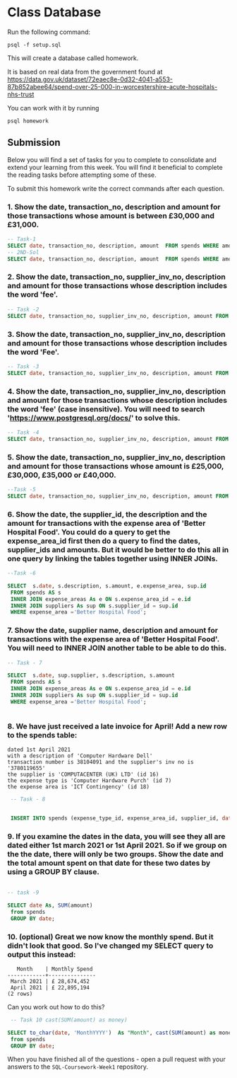 # Class Database

Run the following command:

```
psql -f setup.sql
```

This will create a database called homework.

It is based on real data from the government found at
https://data.gov.uk/dataset/72eaec8e-0d32-4041-a553-87b852abee64/spend-over-25-000-in-worcestershire-acute-hospitals-nhs-trust

You can work with it by running

```
psql homework
```

## Submission

Below you will find a set of tasks for you to complete to consolidate and extend your learning from this week. You will find it beneficial to complete the reading tasks before attempting some of these.

To submit this homework write the correct commands after each question.

### 1. Show the date, transaction_no, description and amount for those transactions whose amount is between £30,000 and £31,000.

```sql
-- Task-1
SELECT date, transaction_no, description, amount  FROM spends WHERE amount > 30000 and amount < 31000;
-- 2ND-Sol
SELECT date, transaction_no, description, amount  FROM spends WHERE amount BETWEEN 30000 AND 31000;

```

### 2. Show the date, transaction_no, supplier_inv_no, description and amount for those transactions whose description includes the word 'fee'.

```sql
-- Task -2
SELECT date, transaction_no, supplier_inv_no, description, amount FROM spends  WHERE description LIKE '%fee%';

```

### 3. Show the date, transaction_no, supplier_inv_no, description and amount for those transactions whose description includes the word 'Fee'.

```sql
-- Task -3
SELECT date, transaction_no, supplier_inv_no, description, amount FROM spends  WHERE description LIKE '%Fee%';

```

### 4. Show the date, transaction_no, supplier_inv_no, description and amount for those transactions whose description includes the word 'fee' (case insensitive). You will need to search 'https://www.postgresql.org/docs/' to solve this.

```sql
-- Task -4
SELECT date, transaction_no, supplier_inv_no, description, amount FROM spends  WHERE description ILIKE '%fee%';


```

### 5. Show the date, transaction_no, supplier_inv_no, description and amount for those transactions whose amount is £25,000, £30,000, £35,000 or £40,000.

```sql
--Task -5
SELECT date, transaction_no, supplier_inv_no, description, amount FROM spends WHERE amount IN (25000, 30000, 35000, 40000);


```

### 6. Show the date, the supplier_id, the description and the amount for transactions with the expense area of 'Better Hospital Food'. You could do a query to get the expense_area_id first then do a query to find the dates, supplier_ids and amounts. But it would be better to do this all in one query by linking the tables together using INNER JOINs.

```sql
--Task -6

SELECT  s.date, s.description, s.amount, e.expense_area, sup.id
 FROM spends AS s
 INNER JOIN expense_areas As e ON s.expense_area_id = e.id
 INNER JOIN suppliers As sup ON s.supplier_id = sup.id
 WHERE expense_area ='Better Hospital Food';


```

### 7. Show the date, supplier name, description and amount for transactions with the expense area of 'Better Hospital Food'. You will need to INNER JOIN another table to be able to do this.

```sql
-- Task - 7

SELECT  s.date, sup.supplier, s.description, s.amount
 FROM spends AS s
 INNER JOIN expense_areas As e ON s.expense_area_id = e.id
 INNER JOIN suppliers As sup ON s.supplier_id = sup.id
 WHERE expense_area ='Better Hospital Food';



```

### 8. We have just received a late invoice for April! Add a new row to the spends table:

    dated 1st April 2021
    with a description of 'Computer Hardware Dell'
    transaction number is 38104091 and the supplier's inv no is '3780119655'
    the supplier is 'COMPUTACENTER (UK) LTD' (id 16)
    the expense type is 'Computer Hardware Purch' (id 7)
    the expense area is 'ICT Contingency' (id 18)

```sql
 -- Task - 8


 INSERT INTO spends (expense_type_id, expense_area_id, supplier_id, date, transaction_no, supplier_inv_no, description, amount) VALUES (7,18,16,'2021-04-01',38104091,'3780119655','Computer Hardware Dell',30925);


```

### 9. If you examine the dates in the data, you will see they all are dated either 1st march 2021 or 1st April 2021. So if we group on the the date, there will only be two groups. Show the date and the total amount spent on that date for these two dates by using a GROUP BY clause.

```sql

-- task -9

SELECT date As, SUM(amount)
 from spends
 GROUP BY date;


```

### 10. (optional) Great we now know the monthly spend. But it didn't look that good. So I've changed my SELECT query to output this instead:

```
   Month    | Monthly Spend
------------+---------------
 March 2021 | £ 28,674,452
 April 2021 | £ 22,895,194
(2 rows)
```

Can you work out how to do this?

```sql
 -- Task 10 cast(SUM(amount) as money)

SELECT to_char(date, 'MonthYYYY')  As "Month", cast(SUM(amount) as money) as "Monthly Spend"
 from spends
 GROUP BY date;


```

When you have finished all of the questions - open a pull request with your answers to the `SQL-Coursework-Week1` repository.
